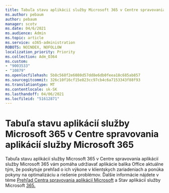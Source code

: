 ```yaml
---
title: Tabuľa stavu aplikácií služby Microsoft 365 v Centre spravovania aplikácií služby Microsoft 365
ms.author: pebaum
author: pebaum
manager: scotv
ms.date: 04/6/2021
ms.audience: Admin
ms.topic: article
ms.service: o365-administration
ROBOTS: NOINDEX, NOFOLLOW
localization_priority: Priority
ms.collection: Adm_O364
ms.custom:
- "9003533"
- "10879"
ms.openlocfilehash: 5b8c568f2e6080d57dd8e6db0feea18c685ab857
ms.sourcegitcommit: 326c10f16cf15e823cc97cb4c6a7153343f88f93
ms.translationtype: MT
ms.contentlocale: sk-SK
ms.lasthandoff: 04/06/2021
ms.locfileid: "51612871"
---
```

# <a name="microsoft-365-apps-health-dashboard-in-the-microsoft-365-apps-admin-center"></a>Tabuľa stavu aplikácií služby Microsoft 365 v Centre spravovania aplikácií služby Microsoft 365

Tabuľa stavu aplikácií služby Microsoft 365 v Centre spravovania aplikácií služby Microsoft 365 vám pomáha udržiavať aplikácie balíka Office aktuálne tým, že poskytuje prehľad o ich výkone v klientskych zariadeniach a ponúka pokyny na optimalizáciu a riešenie problémov. Ďalšie informácie nájdete v téme [Prehľad Centra spravovania aplikácií Microsoft](https://docs.microsoft.com/deployoffice/admincenter/overview) a Stav aplikácií služby Microsoft [365.](https://docs.microsoft.com/deployoffice/admincenter/microsoft-365-apps-health)



